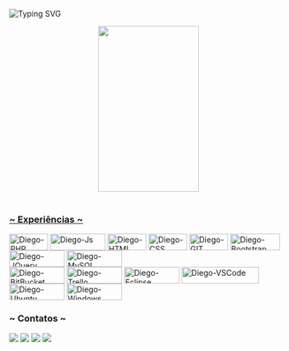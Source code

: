 <!--Title @diegomartinsoliveira-->
![Typing SVG](https://readme-typing-svg.herokuapp.com/?color=00b3ff&size=35&center=true&vCenter=true&width=1000&lines=Prazer👋;sou+Diego+Martins🚀;Desenvolvedor+Trainee;e+Estudante+de+ADS;Bem+vindo+ao+meu+perfil!) 

<div align="center">

  <a href="https://github.com/diegomartinsoliveira">
  <img width=60%" height="300px" src="https://github-readme-stats.vercel.app/api/top-langs/?username=diegomartinsoliveira&layout=compact&hide_border=true&title_name=teste&title_color=ffffff&text_color=ffffff&bg_color=0d1117" />

</div>
<div style="display: inline_block"><br>

<h3> ~ Experiências ~ </h3>

  <a href="https://github.com/diegomartinsoliveira/" target="_blank"><img align="center" alt="Diego-PHP" height="30" width="70" src="https://img.shields.io/badge/PHP-777BB4?style=for-the-badge&logo=php&logoColor=white"></a>
  <a href="https://github.com/diegomartinsoliveira/" target="_blank"><img align="center" alt="Diego-Js" height="30" width="100" href="#" src="https://img.shields.io/badge/JavaScript-323330?style=for-the-badge&logo=javascript&logoColor=F7DF1E"></a>
  <a href="https://github.com/diegomartinsoliveira/" target="_blank"><img align="center" alt="Diego-HTML" height="30" width="70" src="https://img.shields.io/badge/HTML5-E34F26?style=for-the-badge&logo=html5&logoColor=white"></a>
  <a href="https://github.com/diegomartinsoliveira/" target="_blank"><img align="center" alt="Diego-CSS" height="30" width="70" src="https://img.shields.io/badge/CSS3-1572B6?style=for-the-badge&logo=css3&logoColor=white"></a>
  <a href="https://github.com/diegomartinsoliveira/" target="_blank"><img align="center" alt="Diego-GIT" height="30" width="70" src="https://camo.githubusercontent.com/ec0d32e85caf4723d5182a75338c89f85a2c3679aed0c46c9ee9fd1c8dc2a316/68747470733a2f2f696d672e736869656c64732e696f2f62616467652f6769742d2532334630353033332e7376673f7374796c653d666f722d7468652d6261646765266c6f676f3d676974266c6f676f436f6c6f723d7768697465"></a>
  <a href="https://github.com/diegomartinsoliveira/" target="_blank"><img align="center" alt="Diego-Bootstrap" height="30" width="90" src="https://img.shields.io/badge/Bootstrap-563D7C?style=for-the-badge&logo=bootstrap&logoColor=white"></a>
  <a href="https://github.com/diegomartinsoliveira/" target="_blank"><img align="center" alt="Diego-JQuery" height="30" width="100" src="https://img.shields.io/badge/jQuery-0769AD?style=for-the-badge&logo=jquery&logoColor=white"></a>
  <a href="https://github.com/diegomartinsoliveira/" target="_blank"><img align="center" alt="Diego-MySQL" height="30" width="100" src="https://img.shields.io/badge/MySQL-005C84?style=for-the-badge&logo=mysql&logoColor=white"></a><br>
  <a href="https://github.com/diegomartinsoliveira/" target="_blank"><img align="center" alt="Diego-BitBucket" height="30" width="100" src="https://img.shields.io/badge/Bitbucket-0747a6?style=for-the-badge&logo=bitbucket&logoColor=white"></a>
  <a href="https://github.com/diegomartinsoliveira/" target="_blank"><img align="center" alt="Diego-Trello" height="30" width="100" src="https://img.shields.io/badge/Trello-0052CC?style=for-the-badge&logo=trello&logoColor=white"></a>
  <a href="https://github.com/diegomartinsoliveira/" target="_blank"><img align="center" alt="Diego-Eclipse" height="30" width="100" src="https://img.shields.io/badge/Eclipse-2C2255?style=for-the-badge&logo=eclipse&logoColor=white"></a>
  <a href="https://github.com/diegomartinsoliveira/" target="_blank"><img align="center" alt="Diego-VSCode" height="30" width="140" src="https://img.shields.io/badge/Visual_Studio_Code-0078D4?style=for-the-badge&logo=visual%20studio%20code&logoColor=white"></a>
  <a href="https://github.com/diegomartinsoliveira/" target="_blank"><img align="center" alt="Diego-Ubuntu" height="30" width="100" src="https://img.shields.io/badge/Ubuntu-E95420?style=for-the-badge&logo=ubuntu&logoColor=white"></a>
  <a href="https://github.com/diegomartinsoliveira/" target="_blank"><img align="center" alt="Diego-Windows" height="30" width="100" src="https://img.shields.io/badge/Windows-0078D6?style=for-the-badge&logo=windows&logoColor=white"></a>

</div>
  
  <h3> ~ Contatos ~ </h3>
 
<div> 
  <a href="https://www.linkedin.com/in/diego3301/" target="_blank"><img src="https://img.shields.io/badge/-LinkedIn-%230077B5?style=for-the-badge&logo=linkedin&logoColor=white" target="_blank"></a> 
  <a href="https://instagram.com/diego.martins0" target="_blank"><img src="https://img.shields.io/badge/-Instagram-%23E4405F?style=for-the-badge&logo=instagram&logoColor=white" target="_blank"></a>
  <a href = "mailto:diegomartins0156@gmail.com"><img src="https://img.shields.io/badge/-Gmail-%23333?style=for-the-badge&logo=gmail&logoColor=white" target="_blank"></a>
  <a href="https://www.youtube.com/oheadsman" target="_blank"><img src="https://img.shields.io/badge/YouTube-FF0000?style=for-the-badge&logo=youtube&logoColor=white" target="_blank"></a>
    
</div>
